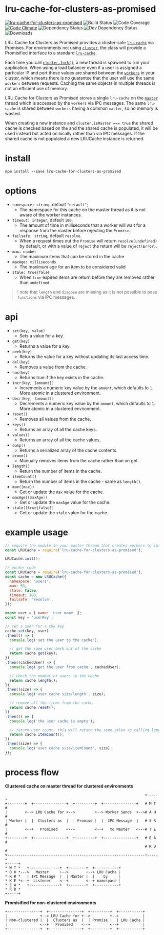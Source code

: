 # lru-cache-for-clusters-as-promised

[![lru-cache-for-clusters-as-promised](https://img.shields.io/npm/v/lru-cache-for-clusters-as-promised.svg)](https://www.npmjs.com/package/lru-cache-for-clusters-as-promised)
![Build Status](https://jenkins.doublesharp.com/badges/build/lru-cache-for-clusters-as-promised.svg)
![Code Coverage](https://jenkins.doublesharp.com/badges/coverage/lru-cache-for-clusters-as-promised.svg)
[![Code Climate](https://codeclimate.com/github/doublesharp/lru-cache-for-clusters-as-promised/badges/gpa.svg)](https://codeclimate.com/github/doublesharp/lru-cache-for-clusters-as-promised)
![Dependency Status](https://david-dm.org/doublesharp/lru-cache-for-clusters-as-promised.svg)
![Dev Dependency Status](https://david-dm.org/doublesharp/lru-cache-for-clusters-as-promised/dev-status.svg)
![Downloads](https://img.shields.io/npm/dt/lru-cache-for-clusters-as-promised.svg)

LRU Cache for Clusters as Promised provides a cluster-safe [`lru-cache`](https://www.npmjs.com/package/lru-cache) via Promises. For environments not using [`cluster`](https://nodejs.org/api/cluster.html), the class will provide a Promisified interface to a standard [`lru-cache`](https://www.npmjs.com/package/lru-cache).

Each time you call [`cluster.fork()`](https://nodejs.org/api/cluster.html#cluster_cluster_fork_env), a new thread is spawned to run your application. When using a load balancer even if a user is assigned a particular IP and port these values are shared between the [`workers`](https://nodejs.org/api/cluster.html#cluster_class_worker) in your cluster, which means there is no guarantee that the user will use the same `workers` between requests. Caching the same objects in multiple threads is not an efficient use of memory. 

LRU Cache for Clusters as Promised stores a single `lru-cache` on the [`master`](https://nodejs.org/api/cluster.html#cluster_cluster_ismaster) thread which is accessed by the `workers` via IPC messages. The same `lru-cache` is shared between `workers` having a common `master`, so no memory is wasted.

When creating a new instance and `cluster.isMaster === true` the shared cache is checked based on the  and the shared cache is populated, it will be used instead but acted on locally rather than via IPC messages. If the shared cache is not populated a new LRUCache instance is returned.

# install
```shell
npm install --save lru-cache-for-clusters-as-promised
```

# options

* `namespace: string`, default `"default"`;
  * The namespace for this cache on the master thread as it is not aware of the worker instances.
* `timeout: integer`, default `100`.
  * The amount of time in milliseconds that a worker will wait for a response from the master before rejecting the `Promise`.
* `failsafe: string`, default `resolve`.
  * When a request times out the `Promise` will return `resolve(undefined)` by default, or with a value of `reject` the return will be `reject(Error)`.
* `max: number`
  * The maximum items that can be stored in the cache
* `maxAge: milliseconds`
  * The maximum age for an item to be considered valid
* `stale: true|false`
  * When `true` expired items are return before they are removed rather than `undefined`

> ! note that `length` and `dispose` are missing as it is not possible to pass `functions` via IPC messages.

# api

* `set(key, value)`
  * Sets a value for a key.
* `get(key)`
  * Returns a value for a key.
* `peek(key)`
  * Returns the value for a key without updating its last access time.
* `del(key)`
  * Removes a value from the cache.
* `has(key)`
  * Returns true if the key exists in the cache.
* `incr(key, [amount])`
  * Increments a numeric key value by the `amount`, which defaults to `1`. More atomic in a clustered environment.
* `decr(key, [amount])`
  * Decrements a numeric key value by the `amount`, which defaults to `1`. More atomic in a clustered environment.
* `reset()`
  * Removes all values from the cache.
* `keys()`
  * Returns an array of all the cache keys.
* `values()`
  * Returns an array of all the cache values.
* `dump()`
  * Returns a serialized array of the cache contents.
* `prune()`
  * Manually removes items from the cache rather than on get.
* `length()`
  * Return the number of items in the cache.
* `itemCount()`
  * Return the number of items in the cache - same as `length()`.
* `max([max])`
  * Get or update the `max` value for the cache.
* `maxAge([maxAge])`
  * Get or update the `maxAge` value for the cache.
* `stale([true|false])`
  * Get or update the `stale` value for the cache.

# example usage
```javascript
// require the module in your master thread that creates workers to initialize
const LRUCache = require('lru-cache-for-clusters-as-promised');

LRUCache.init();
```

```javascript
// worker code
const LRUCache = require('lru-cache-for-clusters-as-promised');
const cache = new LRUCache({
  namespace: 'users',
  max: 50,
  stale: false,
  timeout: 100,
  failsafe: 'resolve',
});

const user = { name: 'user name' };
const key = 'userKey';

// set a user for a the key
cache.set(key, user)
.then(() => {
  console.log('set the user to the cache');

  // get the same user back out of the cache
  return cache.get(key);
})
.then((cachedUser) => {
  console.log('got the user from cache', cachedUser);

  // check the number of users in the cache
  return cache.length();
})
.then((size) => {
  console.log('user cache size/length', size);

  // remove all the items from the cache
  return cache.reset();
})
.then(() => {
  console.log('the user cache is empty');

  // return user count, this will return the same value as calling length()
  return cache.itemCount();
})
.then((size) => {
  console.log('user cache size/itemCount', size);
});

```

# process flow

**Clustered cache on master thread for clustered environments**
```
                                                                +-----+
+--------+  +---------------+  +---------+  +---------------+   # M T #
|        +--> LRU Cache for +-->         +--> Worker Sends  +--># A H #
| Worker |  |  Clusters as  |  | Promise |  |  IPC Message  |   # S R #
|        <--+   Promised    <--+         <--+   to Master   <---# T E #
+--------+  +---------------+  +---------+  +---------------+   # E A #
                                                                # R D #
v---------------------------------------------------------------+-----+
+-----+
* W T *   +--------------+  +--------+  +-----------+
* O H *--->   Master     +-->        +--> LRU Cache |
* R R *   | IPC Message  |  | Master |  |    by     |
* K E *<--+  Listener    <--+        <--+ namespace |
* E A *   +--------------+  +--------+  +-----------+
* R D *
+-----+
```

**Promisified for non-clustered environments**
```
+---------------+  +---------------+  +---------+  +-----------+
|               +--> LRU Cache for +-->         +-->           |
| Non-clustered |  |  Clusters as  |  | Promise |  | LRU Cache |
|               <--+   Promised    <--+         <--+           |
+---------------+  +---------------+  +---------+  +-----------+
```
